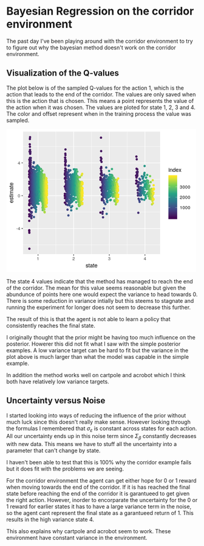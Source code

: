 # Bayesian Regression on the corridor environment

The past day I've been playing around with the corridor environment to try to figure out why the bayesian method doesn't work on the corridor environment.

## Visualization of the Q-values

The plot below is of the sampled Q-values for the action 1, which is the action that leads to the end of the corridor. The values are only saved when this is the action that is chosen. This means a point represents the value of the action when it was chosen. The values are ploted for state 1, 2, 3 and 4. The color and offset represent when in the training process the value was sampled.

![](corridor_dist.png)

The state 4 values indicate that the method has managed to reach the end of the corridor. The mean for this value seems reasonable but given the abundunce of points here one would expect the variance to head towards 0. There is some reduction in variance intially but this steems to stagnate and running the experiment for longer does not seem to decrease this further.

The result of this is that the agent is not able to learn a policy that consistently reaches the final state.

I originally thought that the prior might be having too much influence on the posterior. Howerer this did not fit what I saw with the simple posterior examples. A low variance target can be hard to fit but the variance in the plot above is much larger than what the model was capable in the simple example.

In addition the method works well on cartpole and acrobot which I think both have relatively low variance targets.

## Uncertainty versus Noise

I started looking into ways of reducing the influence of the prior without much luck since this doesn't really make sense. However looking through the formulas I remembered that $\sigma_\varepsilon$ is constant across states for each action. All our uncertainty ends up in this noise term since $\Sigma_\beta$ constantly decreases with new data. This means we have to stuff all the uncertainty into a parameter that can't change by state.

I haven't been able to test that this is 100% why the corridor example fails but it does fit with the problems we are seeing.

For the corridor environment the agent can get either hope for 0 or 1 reward when moving towards the end of the corridor. If it is has reached the final state before reaching the end of the corridor it is garantueed to get given the right action. However, inorder to encorparate the uncertainty for the 0 or 1 reward for earlier states it has to have a large variance term in the noise, so the agent cant represent the final state as a garantueed return of 1. This results in the high variance state 4.

This also explains why cartpole and acrobot seem to work. These environment have constant variance in the environment.